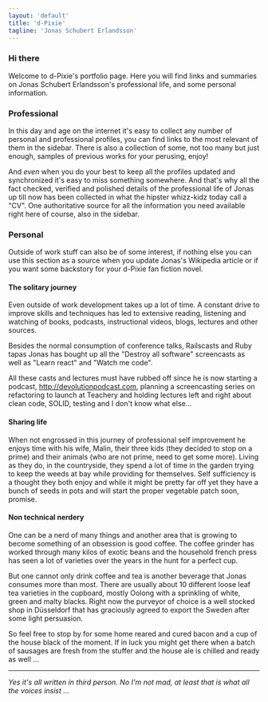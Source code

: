 ```yaml
---
layout: 'default'
title: 'd-Pixie'
tagline: 'Jonas Schubert Erlandsson'
---
```

### Hi there

Welcome to d-Pixie's portfolio page. Here you will find links and summaries on Jonas Schubert Erlandsson's professional life, and some personal information.

### Professional

In this day and age on the internet it's easy to collect any number of personal and professional profiles, you can find links to the most relevant of them in the sidebar. There is also a collection of some, not too many but just enough, samples of previous works for your perusing, enjoy!

And *even* when you do your best to keep all the profiles updated and synchronized it's easy to miss something somewhere. And that's why all the fact checked, verified and polished details of the professional life of Jonas up till now has been collected in what the hipster whizz-kidz today call a "CV". One authoritative source for all the information you need available right here of course, also in the sidebar.

### Personal

Outside of work stuff can also be of some interest, if nothing else you can use this section as a source when you update Jonas's Wikipedia article or if you want some backstory for your d-Pixie fan fiction novel.

#### The solitary journey

Even outside of work development takes up a lot of time. A constant drive to improve skills and techniques has led to extensive reading, listening and watching of books, podcasts, instructional videos, blogs, lectures and other sources.

Besides the normal consumption of conference talks, Railscasts and Ruby tapas Jonas has bought up all the "Destroy all software" screencasts as well as "Learn react" and "Watch me code".

All these casts and lectures must have rubbed off since he is now starting a podcast, http://devolutionpodcast.com, planning a screencasting series on refactoring to launch at Teachery and holding lectures left and right about clean code, SOLID, testing and I don't know what else...

#### Sharing life

When not engrossed in this journey of professional self improvement he enjoys time with his wife, Malin, their three kids (they decided to stop on a prime) and their animals (who are not prime, need to get some more). Living as they do, in the countryside, they spend a lot of time in the garden trying to keep the weeds at bay while providing for themselves. Self sufficiency is a thought they both enjoy and while it might be pretty far off yet they have a bunch of seeds in pots and will start the proper vegetable patch soon, promise.

#### Non technical nerdery

One can be a nerd of many things and another area that is growing to become something of an obsession is good coffee. The coffee grinder has worked through many kilos of exotic beans and the household french press has seen a lot of varieties over the years in the hunt for a perfect cup.

But one cannot only drink coffee and tea is another beverage that Jonas consumes more than most. There are usually about 10 different loose leaf tea varieties in the cupboard, mostly Oolong with a sprinkling of white, green and malty blacks. Right now the purveyor of choice is a well stocked shop in Düsseldorf that has graciously agreed to export the Sweden after some light persuasion.

So feel free to stop by for some home reared and cured bacon and a cup of the house black of the moment. If in luck you might get there when a batch of sausages are fresh from the stuffer and the house ale is chilled and ready as well ...

--------------

*Yes it's all written in third person. No I'm not mad, at least that is what all the voices insist ...*
